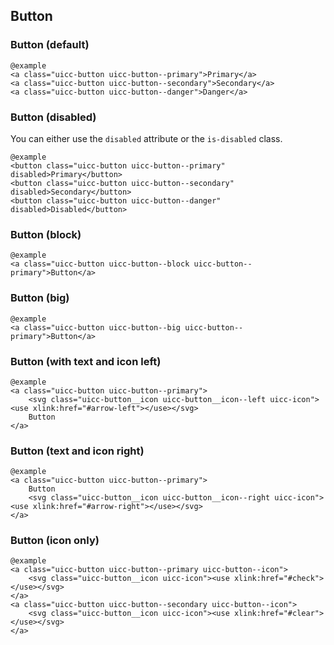 ## Button

### Button (default)
  
    @example
    <a class="uicc-button uicc-button--primary">Primary</a>
    <a class="uicc-button uicc-button--secondary">Secondary</a>
    <a class="uicc-button uicc-button--danger">Danger</a>

### Button (disabled)

You can either use the ```disabled``` attribute or the ```is-disabled``` class.

    @example
    <button class="uicc-button uicc-button--primary" disabled>Primary</button>
    <button class="uicc-button uicc-button--secondary" disabled>Secondary</button>
    <button class="uicc-button uicc-button--danger" disabled>Disabled</button>

### Button (block)
  
    @example
    <a class="uicc-button uicc-button--block uicc-button--primary">Button</a>

### Button (big)
  
    @example
    <a class="uicc-button uicc-button--big uicc-button--primary">Button</a>

### Button (with text and icon left)

    @example
    <a class="uicc-button uicc-button--primary">
        <svg class="uicc-button__icon uicc-button__icon--left uicc-icon"><use xlink:href="#arrow-left"></use></svg>
        Button
    </a>

### Button (text and icon right)
  
    @example
    <a class="uicc-button uicc-button--primary">
        Button
        <svg class="uicc-button__icon uicc-button__icon--right uicc-icon"><use xlink:href="#arrow-right"></use></svg>
    </a>

### Button (icon only)
  
    @example
    <a class="uicc-button uicc-button--primary uicc-button--icon">
        <svg class="uicc-button__icon uicc-icon"><use xlink:href="#check"></use></svg>
    </a>
    <a class="uicc-button uicc-button--secondary uicc-button--icon">
        <svg class="uicc-button__icon uicc-icon"><use xlink:href="#clear"></use></svg>
    </a>
